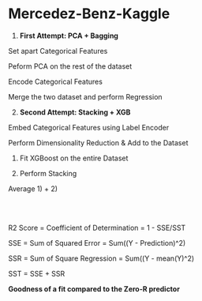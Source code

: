 # Mercedez-Benz-Kaggle

1. <strong> First Attempt: PCA + Bagging </strong>

Set apart Categorical Features

Peform PCA on the rest of the dataset

Encode Categorical Features 

Merge the two dataset and perform Regression



2. <strong> Second Attempt: Stacking + XGB </strong>

Embed Categorical Features using Label Encoder

Perform Dimensionality Reduction & Add to the Dataset

1) Fit XGBoost on the entire Dataset

2) Perform Stacking 

Average 1) + 2)



<br> </br>

R2 Score = Coefficient of Determination = 1 - SSE/SST

SSE = Sum of Squared Error = Sum((Y - Prediction)^2)

SSR = Sum of Square Regression = Sum((Y - mean(Y)^2)

SST = SSE + SSR

<b> Goodness of a fit compared to the Zero-R predictor </b>
